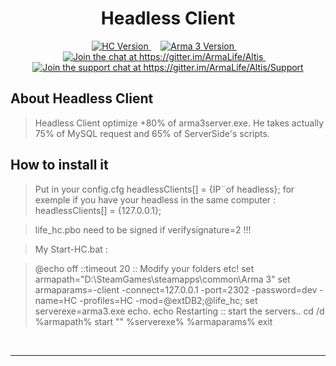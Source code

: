 <h1 align="center">Headless Client</h1>
<p align="center">
    <a href="https://github.com/ArmaLife/Altis">
        <img src="https://img.shields.io/badge/Version-v0.5-green.svg" alt="HC Version">
    </a>
    &nbsp;&nbsp;&nbsp;
    <a href="http://dev.arma3.com/post/spotrep-00052">
        <img src="https://img.shields.io/badge/arma%203-1.56-orange.svg" alt="Arma 3 Version">
    </a>
    &nbsp;&nbsp;&nbsp;
    <a href="https://gitter.im/ArmaLife/Altis?utm_source=badge&utm_medium=badge&utm_campaign=pr-badge&utm_content=badge">
        <img src="https://badges.gitter.im/ArmaLife/Altis.svg" alt="Join the chat at https://gitter.im/ArmaLife/Altis">
    </a>
    &nbsp;&nbsp;&nbsp;
    <a href="https://gitter.im/ArmaLife/Altis/Support?utm_source=badge&utm_medium=badge&utm_campaign=pr-badge&utm_content=badge">
        <img src="https://img.shields.io/badge/support-on%20gitter-blue.svg" alt="Join the support chat at https://gitter.im/ArmaLife/Altis/Support">
    </a>
</p>

About Headless Client
----------------------
> Headless Client optimize +80% of arma3server.exe. He takes actually 75% of MySQL request and 65% of ServerSide's scripts.

How to install it
----------------------

> Put in your config.cfg
headlessClients[] = {IP¨of headless}; for exemple if you have your headless in the same computer  : headlessClients[] = {127.0.0.1};

> life_hc.pbo need to be signed if verifysignature=2 !!!

> My Start-HC.bat :

> @echo off
> ::timeout 20
> :: Modify your folders etc!
> set armapath="D:\SteamGames\steamapps\common\Arma 3"
> set armaparams=-client -connect=127.0.0.1 -port=2302 -password=dev -name=HC -profiles=HC -mod=@extDB2;@life_hc;
> set serverexe=arma3.exe
> echo.
> echo Restarting
> :: start the servers..
> cd /d %armapath%
> start "" %serverexe% %armaparams%
> exit

<br/>

---------------------------